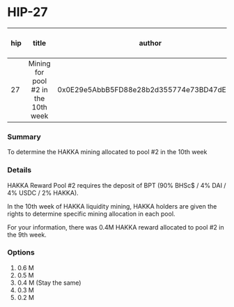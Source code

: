 # HIP-27

| hip | title | author | created | duration | Snapshot Block Number |
|----------|:----------:|:----------:|:----------:|:----------:|:----------:|
| 27 | Mining for pool #2 in the 10th week | 0x0E29e5AbbB5FD88e28b2d355774e73BD47dE3bcd | 2020-11-03 14:00 | 1 | 11184549 |


### Summary
To determine the HAKKA mining allocated to pool #2 in the 10th week

### Details

HAKKA Reward Pool #2 requires the deposit of BPT (90% BHSc$ / 4% DAI / 4% USDC / 2% HAKKA).

In the 10th week of HAKKA liquidity mining, HAKKA holders are given the rights to determine specific mining allocation in each pool.

For your information, there was 0.4M HAKKA reward allocated to pool #2 in the 9th week.

### Options
1. 0.6 M
2. 0.5 M
3. 0.4 M (Stay the same)
4. 0.3 M
5. 0.2 M
